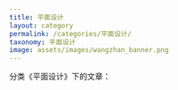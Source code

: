 ```yaml
---
title: 平面设计
layout: category
permalink: /categories/平面设计/
taxonomy: 平面设计
image: assets/images/wangzhan_banner.png
---
```


分类《平面设计》下的文章：